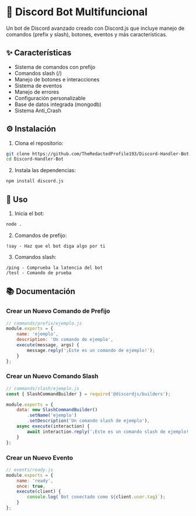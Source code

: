 # 🤖 Discord Bot Multifuncional

Un bot de Discord avanzado creado con Discord.js que incluye manejo de comandos (prefix y slash), botones, eventos y más características.

## ✨ Características

- Sistema de comandos con prefijo
- Comandos slash (/)
- Manejo de botones e interacciones
- Sistema de eventos
- Manejo de errores
- Configuración personalizable
- Base de datos integrada (mongodb)
- Sistema Anti_Crash


## ⚙️ Instalación

1. Clona el repositorio:
```bash
git clone https://github.com/TheRedactedProfile193/Discord-Handler-Bot.git
cd Discord-Handler-Bot
```

2. Instala las dependencias:
```bash
npm install discord.js
```

## 🚀 Uso

1. Inicia el bot:
```bash
node .
```

2. Comandos de prefijo:
```
!say - Haz que el bot diga algo por ti
```

3. Comandos slash:
```
/ping - Comprueba la latencia del bot
/test - Comando de prueba
```

## 📚 Documentación

### Crear un Nuevo Comando de Prefijo

```javascript
// commands/prefix/ejemplo.js
module.exports = {
    name: 'ejemplo',
    description: 'Un comando de ejemplo',
    execute(message, args) {
        message.reply('¡Este es un comando de ejemplo!');
    }
};
```

### Crear un Nuevo Comando Slash

```javascript
// commands/slash/ejemplo.js
const { SlashCommandBuilder } = require('@discordjs/builders');

module.exports = {
    data: new SlashCommandBuilder()
        .setName('ejemplo')
        .setDescription('Un comando slash de ejemplo'),
    async execute(interaction) {
        await interaction.reply('¡Este es un comando slash de ejemplo!');
    }
};
```

### Crear un Nuevo Evento

```javascript
// events/ready.js
module.exports = {
    name: 'ready',
    once: true,
    execute(client) {
        console.log(`Bot conectado como ${client.user.tag}`);
    }
};
```